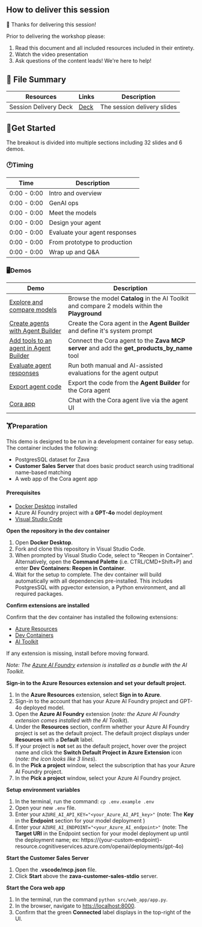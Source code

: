 ## How to deliver this session

🥇 Thanks for delivering this session!

Prior to delivering the workshop please:

1.  Read this document and all included resources included in their entirety.
2.  Watch the video presentation
3.  Ask questions of the content leads! We're here to help!


## 📁 File Summary

| Resources          | Links                            | Description |
|-------------------|----------------------------------|-------------------|
| Session Delivery Deck     |  [Deck](https://aka.ms/) | The session delivery slides |



## 🚀Get Started

The breakout is divided into multiple sections including 32 slides and 6 demos.

### 🕐Timing

| Time        | Description 
--------------|-------------
0:00 - 0:00   | Intro and overview
0:00 - 0:00   | GenAI ops
0:00 - 0:00   | Meet the models
0:00 - 0:00   | Design your agent
0:00 - 0:00   | Evaluate your agent responses
0:00 - 0:00   | From prototype to production
0:00 - 0:00   | Wrap up and Q&A

### 🖥️Demos

| Demo        | Description 
--------------|-------------
[Explore and compare models](/docs/demos/explore-compare-models.md)   | Browse the model **Catalog** in the AI Toolkit and compare 2 models within the **Playground**
[Create agents with Agent Builder](/docs/demos/create-agents.md)   | Create the Cora agent in the **Agent Builder** and define it's system prompt
[Add tools to an agent in Agent Builder](/docs/demos/add-tools.md)   | Connect the Cora agent to the **Zava MCP server** and add the **get_products_by_name** tool
[Evaluate agent responses](/docs/demos/evaluate-agent-responses.md)   | Run both manual and AI-assisted evaluations for the agent output
[Export agent code](/docs/demos/export-agent-code.md)   | Export the code from the **Agent Builder** for the Cora agent
[Cora app](/docs/demos/cora-app.md)   | Chat with the Cora agent live via the agent UI

### 🏋️Preparation
This demo is designed to be run in a development container for easy setup. The container includes the following:
- PostgresSQL dataset for Zava
- **Customer Sales Server** that does basic product search using traditional name-based matching
- A web app of the Cora agent app

#### Prerequisites
- [Docker Desktop](https://www.docker.com/products/docker-desktop/) installed
- Azure AI Foundry project with a **GPT-4o** model deployment
- [Visual Studio Code](https://code.visualstudio.com)

**Open the repository in the dev container**

1. Open **Docker Desktop**.
1. Fork and clone this repository in Visual Studio Code.
1. When prompted by Visual Studio Code, select to "Reopen in Container". Alternatively, open the **Command Palette** (i.e. CTRL/CMD+Shift+P) and enter **Dev Containers: Reopen in Container**.
1. Wait for the setup to complete. The dev container will build automatically with all dependencies pre-installed. This includes PostgresSQL with pgvector extension, a Python environment, and all required packages.

**Confirm extensions are installed**

Confirm that the dev container has installed the following extensions:
- [Azure Resources](https://marketplace.visualstudio.com/items?itemName=ms-azuretools.vscode-azureresourcegroups)
- [Dev Containers](https://marketplace.visualstudio.com/items?itemName=ms-vscode-remote.remote-containers)
- [AI Toolkit](https://aka.ms/AIToolkit)

If any extension is missing, install before moving forward.

*Note: The [Azure AI Foundry](https://marketplace.visualstudio.com/items?itemName=TeamsDevApp.vscode-ai-foundry) extension is installed as a bundle with the AI Toolkit*.

**Sign-in to the Azure Resources extension and set your default project.**

1. In the **Azure Resources** extension, select **Sign in to Azure**.
1. Sign-in to the account that has your Azure AI Foundry project and GPT-4o deployed model.
1. Open the **Azure AI Foundry** extension (*note: the Azure AI Foundry extension comes installed with the AI Toolkit*).
1. Under the **Resources** section, confirm whether your Azure AI Foundry project is set as the default project. The default project displays under **Resources** with a **Default** label.
1. If your project is **not** set as the default project, hover over the project name and click the **Switch Default Project in Azure Extension** icon (*note: the icon looks like 3 lines*).
1. In the **Pick a project** window, select the subscription that has your Azure AI Foundry project.
1. In the **Pick a project** window, select your Azure AI Foundry project.

**Setup environment variables**
1. In the terminal, run the command: `cp .env.example .env`
1. Open your new `.env` file.
1. Enter your `AZURE_AI_API_KEY="<your_Azure_AI_API_key>"` (note: The **Key** in the **Endpoint** section for your model deployment )
1. Enter your `AZURE_AI_ENDPOINT="<your_Azure_AI_endpoint>"` (note: The **Target URI** in the Endpoint section for your model deployment up until the deployment name; ex: https://{your-custom-endpoint}-resource.cognitiveservices.azure.com/openai/deployments/gpt-4o)

**Start the Customer Sales Server**

1. Open the **.vscode/mcp.json** file.
1. Click **Start** above the **zava-customer-sales-stdio** server.

**Start the Cora web app**

1. In the terminal, run the command `python src/web_app/app.py`.
1. In the browser, navigate to [htts://localhost:8000](http://localhost:8000).
1. Confirm that the green **Connected** label displays in the top-right of the UI.